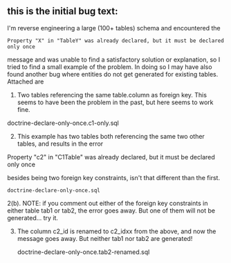 this is the initial bug text:
-----------------------------------------------------------------------------

I'm reverse engineering a large (100+ tables) schema and encountered the 

    Property "X" in "TableY" was already declared, but it must be declared only once

message and was unable to find a satisfactory solution or explanation,
so I tried to find a small example of the problem.  In doing so I may
have also found another bug where entities do not get generated for
existing tables.  Attached are 

1.  Two tables referencing the same table.column as foreign key.  This
seems to have been the problem in the past, but here seems to work fine.

   doctrine-declare-only-once.c1-only.sql

2.  This example has two tables both referencing the same  two other
tables, and results in the error

  Property "c2" in "C1Table" was already declared, but it must be declared only once  

besides being two foreign key constraints, isn't that different than the first.

    doctrine-declare-only-once.sql

2(b).  NOTE:  if you comment out either of the foreign key constraints in
either table tab1 or tab2, the error goes away.  But one of them will not be
generated...  try it.


3.  The column c2_id is renamed to c2_idxx from the above, and now the
message goes away.  But neither tab1 nor tab2 are generated!

    doctrine-declare-only-once.tab2-renamed.sql





